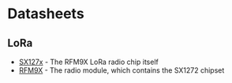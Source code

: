 # Datasheets

## LoRa

* [SX127x][sx127x] - The RFM9X LoRa radio chip itself
* [RFM9X][rfm9x] - The radio module, which contains the SX1272 chipset

[sx127x]: datasheets/sx1276_77_78_79.pdf

[rfm9x]: datasheets/RFM96W-V2.0.pdf
